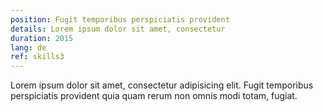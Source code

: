 ```yaml
---
position: Fugit temporibus perspiciatis provident
details: Lorem ipsum dolor sit amet, consectetur
duration: 2015
lang: de
ref: skills3
---
```


Lorem ipsum dolor sit amet, consectetur adipisicing elit. Fugit temporibus perspiciatis provident quia quam rerum non omnis modi totam, fugiat.